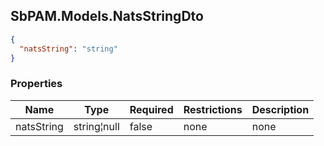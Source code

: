 
<h2 id="tocS_SbPAM.Models.NatsStringDto">SbPAM.Models.NatsStringDto</h2>

<a id="schemasbpam.models.natsstringdto"></a>
<a id="schema_SbPAM.Models.NatsStringDto"></a>
<a id="tocSsbpam.models.natsstringdto"></a>
<a id="tocssbpam.models.natsstringdto"></a>

```json
{
  "natsString": "string"
}

```

### Properties

|Name|Type|Required|Restrictions|Description|
|---|---|---|---|---|
|natsString|string¦null|false|none|none|


